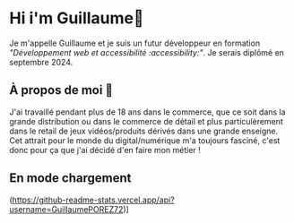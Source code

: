 # Hi i'm Guillaume👋

Je m'appelle Guillaume et je suis un futur développeur en formation  *"Développement web et accessibilité :accessibility:"*.
Je serais diplômé en septembre 2024.

 ## À propos de moi :wave:

J'ai travaillé pendant plus de 18 ans dans le commerce, que ce soit dans la grande distribution ou dans le commerce de détail et plus particulèrement dans le retail de jeux vidéos/produits dérivés dans une grande enseigne.
Cet attrait pour le monde du digital/numérique m'a toujours fasciné, c'est donc pour ça que j'ai décidé d'en faire mon métier !

## En mode chargement 

(https://github-readme-stats.vercel.app/api?username=GuillaumePOREZ72)]


<!--
**GuillaumePOREZ72/GuillaumePOREZ72** is a ✨ _special_ ✨ repository because its `README.md` (this file) appears on your GitHub profile.

Here are some ideas to get you started:

- 🔭 I’m currently working on ...
- 🌱 I’m currently learning ...
- 👯 I’m looking to collaborate on ...
- 🤔 I’m looking for help with ...
- 💬 Ask me about ...
- 📫 How to reach me: ...
- 😄 Pronouns: ...
- ⚡ Fun fact: ...
-->
